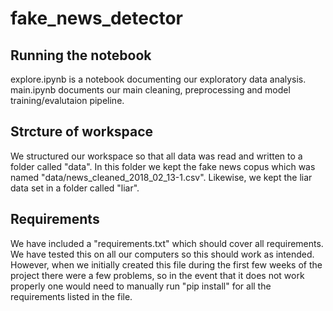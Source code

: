 # fake_news_detector
## Running the notebook
explore.ipynb is a notebook documenting our exploratory data analysis. main.ipynb documents our 
main cleaning, preprocessing and model training/evalutaion pipeline.

## Strcture of workspace
We structured our workspace so that all data was read and written to a folder called "data". In this folder we kept the fake news copus which was named "data/news_cleaned_2018_02_13-1.csv". Likewise, we kept the liar data set in a folder called "liar". 

## Requirements 
We have included a "requirements.txt" which should cover all requirements. We have tested this on all our computers so this should work as intended. However, when we initially created this file during the first few weeks of the project there were a few problems, so in the event that it does not work properly one would need to manually run "pip install" for all the requirements listed in the file. 
